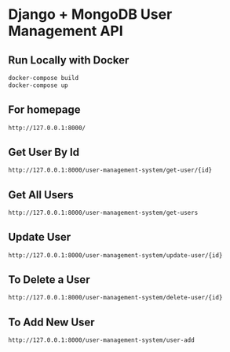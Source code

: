 # Django + MongoDB User Management API

## Run Locally with Docker

```bash
docker-compose build
docker-compose up
````

## For homepage
````bash
http://127.0.0.1:8000/
````

## Get User By Id
````bash
http://127.0.0.1:8000/user-management-system/get-user/{id}
````

## Get All Users
````bash
http://127.0.0.1:8000/user-management-system/get-users
````

## Update User
````bash
http://127.0.0.1:8000/user-management-system/update-user/{id}
````

## To Delete a User
````bash
http://127.0.0.1:8000/user-management-system/delete-user/{id}
````

## To Add New User
````bash
http://127.0.0.1:8000/user-management-system/user-add
````